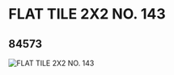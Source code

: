 # FLAT TILE 2X2 NO. 143
## 84573
![FLAT TILE 2X2 NO. 143](https://lc-www-live-s.legocdn.com/media/bricks/5/2/4540387.jpg)